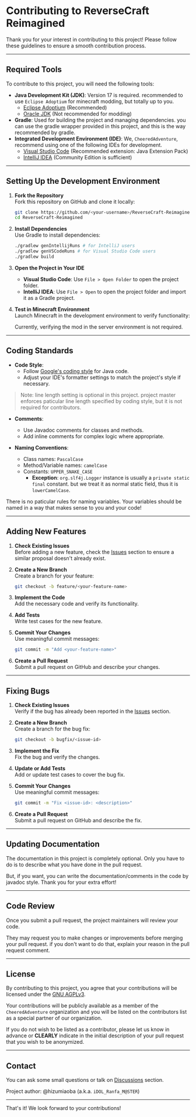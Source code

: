 # Contributing to ReverseCraft Reimagined

Thank you for your interest in contributing to this project! Please follow these guidelines to ensure a smooth contribution process.

---

## Required Tools

To contribute to this project, you will need the following tools:

- **Java Development Kit (JDK)**: Version 17 is required. recommended to use `Eclipse Adoptium` for minecraft modding, but totally up to you.
  - [Eclipse Adoptium](https://adoptium.net/) (Recommended)
  - [Oracle JDK](https://www.oracle.com/java/technologies/javase-jdk17-downloads.html) (Not recommended for modding)
- **Gradle**: Used for building the project and managing dependencies. you can use the gradle wrapper provided in this project, and this is the way recommended by gradle.
- **Integrated Development Environment (IDE)**: We, `CheeredAdventure`, recommend using one of the following IDEs for development.
  - [Visual Studio Code](https://code.visualstudio.com/) (Recommended extension: Java Extension Pack)
  - [IntelliJ IDEA](https://www.jetbrains.com/idea/) (Community Edition is sufficient)

---

## Setting Up the Development Environment

1. **Fork the Repository**  
   Fork this repository on GitHub and clone it locally:
   ```bash
   git clone https://github.com/<your-username>/ReverseCraft-Reimagined.git
   cd ReverseCraft-Reimagined
   ```

2. **Install Dependencies**  
   Use Gradle to install dependencies:
   ```bash
   ./gradlew genIntellijRuns # for IntelliJ users
   ./gradlew genVSCodeRuns # for Visual Studio Code users
   ./gradlew build
   ```

3. **Open the Project in Your IDE**  
   - **Visual Studio Code**: Use `File > Open Folder` to open the project folder.
   - **IntelliJ IDEA**: Use `File > Open` to open the project folder and import it as a Gradle project.

4. **Test in Minecraft Environment**  
   Launch Minecraft in the development environment to verify functionality:

   Currently, verifying the mod in the server environment is not required.

---

## Coding Standards

- **Code Style**:  
  - Follow [Google's coding style](https://google.github.io/styleguide/jsguide.html) for Java code.
  - Adjust your IDE's formatter settings to match the project's style if necessary.

> Note: line length setting is optional in this project. project master enforces paticular line length specified by coding style,
> but it is not required for contributors.

- **Comments**:  
  - Use Javadoc comments for classes and methods.
  - Add inline comments for complex logic where appropriate.

- **Naming Conventions**:  
  - Class names: `PascalCase`
  - Method/Variable names: `camelCase`
  - Constants: `UPPER_SNAKE_CASE`
    - **Exception**: `org.slf4j.Logger` instance is usually a `private static final` constant. but we treat it as normal static field, thus it is `lowerCamelCase`.

There is no paticular rules for naming variables. Your variables should be named in a way that makes sense to you and your code!

---

## Adding New Features

1. **Check Existing Issues**  
   Before adding a new feature, check the [Issues](https://github.com/CheeredAdventure/ReverseCraft-Reimagined/issues) section to ensure a similar proposal doesn't already exist.

2. **Create a New Branch**  
   Create a branch for your feature:
   ```bash
   git checkout -b feature/<your-feature-name>
   ```

3. **Implement the Code**  
   Add the necessary code and verify its functionality.

4. **Add Tests**  
   Write test cases for the new feature.

5. **Commit Your Changes**  
   Use meaningful commit messages:
   ```bash
   git commit -m "Add <your-feature-name>"
   ```

6. **Create a Pull Request**  
   Submit a pull request on GitHub and describe your changes.

---

## Fixing Bugs

1. **Check Existing Issues**  
   Verify if the bug has already been reported in the [Issues](https://github.com/CheeredAdventure/ReverseCraft-Reimagined/issues) section.

2. **Create a New Branch**  
   Create a branch for the bug fix:
   ```bash
   git checkout -b bugfix/<issue-id>
   ```

3. **Implement the Fix**  
   Fix the bug and verify the changes.

4. **Update or Add Tests**  
   Add or update test cases to cover the bug fix.

5. **Commit Your Changes**  
   Use meaningful commit messages:
   ```bash
   git commit -m "Fix <issue-id>: <description>"
   ```

6. **Create a Pull Request**  
   Submit a pull request on GitHub and describe the fix.

---

## Updating Documentation

The documentation in this project is completely optional. Only you have to do is to describe what you have done in the pull request.

But, if you want, you can write the documentation/comments in the code by javadoc style. Thank you for your extra effort!

---

## Code Review

Once you submit a pull request, the project maintainers will review your code.

They may request you to make changes or improvements before merging your pull request. if you don't want to do that, explain your reason in the pull request comment.

---

## License

By contributing to this project, you agree that your contributions will be licensed under the [GNU AGPLv3](./LICENSE).

Your contributions will be publicly available as a member of the `CheeredAdventure` organization and you will be listed on the contributors list as a special partner of our organization.

If you do not wish to be listed as a contributor, please let us know in advance or **CLEARLY** indicate in the initial description of your pull request that you wish to be anonymized.

---

## Contact

You can ask some small questions or talk on [Discussions](https://github.com/CheeredAdventure/ReverseCraft-Reimagined/discussions) section.

Project author: @hizumiaoba (a.k.a. `iDOL_Ranfa_M@STER`)

---

That's it! We look forward to your contributions!
